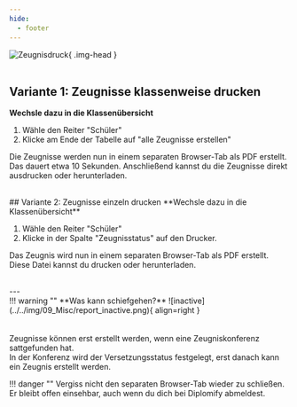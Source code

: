 ```yaml
---
hide:
  - footer
---
```


![Zeugnisdruck](../../img/02_Schritt_für_Schritt/zeugnisdruck.png){ .img-head }
<br><br>
## Variante 1: Zeugnisse klassenweise drucken
**Wechsle dazu in die Klassenübersicht**

1. Wähle den Reiter "Schüler"
2. Klicke am Ende der Tabelle auf "alle Zeugnisse erstellen"

Die Zeugnisse werden nun in einem separaten Browser-Tab als PDF erstellt. <br> 
Das dauert etwa 10 Sekunden.
Anschließend kannst du die Zeugnisse direkt ausdrucken oder herunterladen.

<br>
## Variante 2: Zeugnisse einzeln drucken
**Wechsle dazu in die Klassenübersicht**

1. Wähle den Reiter "Schüler"
2. Klicke in der Spalte "Zeugnisstatus" auf den Drucker.

Das Zeugnis wird nun in einem separaten Browser-Tab als PDF erstellt.<br>
Diese Datei kannst du drucken oder herunterladen. 

<br>
---
<br>
!!! warning ""
    **Was kann schiefgehen?**
    ![inactive](../../img/09_Misc/report_inactive.png){ align=right }
    <br> <br> <br>
    Zeugnisse können erst erstellt werden, wenn eine Zeugniskonferenz sattgefunden hat.<br>
    In der Konferenz wird der Versetzungsstatus festgelegt, erst danach kann ein Zeugnis erstellt werden.

!!! danger ""
    Vergiss nicht den separaten Browser-Tab wieder zu schließen. Er bleibt offen einsehbar, auch wenn du dich bei Diplomify abmeldest.
